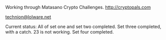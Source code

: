 Working through Matasano Crypto Challenges.
http://cryptopals.com

technion@lolware.net

Current status: All of set one and set two completed.
Set three completed, with a catch. 23 is not working.
Set four completed. 
